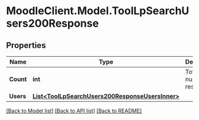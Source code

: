 # MoodleClient.Model.ToolLpSearchUsers200Response

## Properties

Name | Type | Description | Notes
------------ | ------------- | ------------- | -------------
**Count** | **int** | Total number of results. | [default to null]
**Users** | [**List&lt;ToolLpSearchUsers200ResponseUsersInner&gt;**](ToolLpSearchUsers200ResponseUsersInner.md) |  | 

[[Back to Model list]](../README.md#documentation-for-models) [[Back to API list]](../README.md#documentation-for-api-endpoints) [[Back to README]](../README.md)

